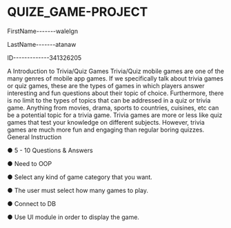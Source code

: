# QUIZE_GAME-PROJECT
FirstName-------walelgn

LastName-------atanaw

ID-------------341326205

A Introduction to Trivia/Quiz Games
Trivia/Quiz mobile games are one of the many genres of mobile app games. If we
specifically talk about trivia games or quiz games, these are the types of games in which
players answer interesting and fun questions about their topic of choice.
Furthermore, there is no limit to the types of topics that can be addressed in a quiz or
trivia game. Anything from movies, drama, sports to countries, cuisines, etc can be a
potential topic for a trivia game.
Trivia games are more or less like quiz games that test your knowledge on different
subjects.
However, trivia games are much more fun and engaging than regular boring quizzes.
General Instruction

● 5 - 10 Questions & Answers

● Need to OOP

● Select any kind of game category that you want.

● The user must select how many games to play.

● Connect to DB

● Use UI module in order to display the game.
